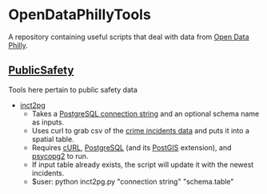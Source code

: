 # OpenDataPhillyTools
A repository containing useful scripts that deal with data from [Open Data Philly](https://www.opendataphilly.org/).

## [PublicSafety](https://github.com/cfh294/OpenDataPhillyTools/tree/master/PublicSafety)
Tools here pertain to public safety data

* [inct2pg](https://github.com/cfh294/OpenDataPhillyTools/blob/master/PublicSafety/inct2pg.py)
    - Takes a [PostgreSQL connection string](https://wiki.postgresql.org/wiki/Using_psycopg2_with_PostgreSQL#Connect_to_Postgres) and an optional schema name as inputs.
    - Uses curl to grab csv of the [crime incidents data](https://www.opendataphilly.org/dataset/crime-incidents) and puts it into a spatial table.
    - Requires [cURL](https://curl.haxx.se/), [PostgreSQL](https://www.postgresql.org/) (and its [PostGIS](http://www.postgis.net/) extension), and [psycopg2](http://initd.org/psycopg/) to run.
    - If input table already exists, the script will update it with the newest incidents.
    - $user: python inct2pg.py "connection string" "schema.table"
